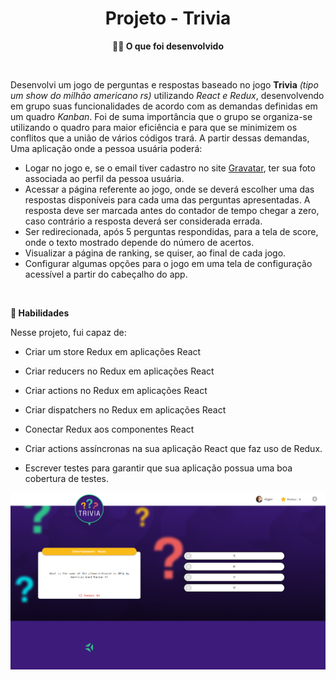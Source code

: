 <h1 align="center">Projeto - Trivia</h1>

<p align="center"><strong>👨‍💻 O que foi desenvolvido</strong></p><br />

Desenvolvi um jogo de perguntas e respostas baseado no jogo **Trivia** _(tipo um show do milhão americano rs)_ utilizando _React e Redux_, desenvolvendo em grupo suas funcionalidades de acordo com as demandas definidas em um quadro _Kanban_. Foi de suma importância que o grupo se organiza-se utilizando o quadro para maior eficiência e para que se minimizem os conflitos que a união de vários códigos trará. A partir dessas demandas, Uma aplicação onde a pessoa usuária poderá:

- Logar no jogo e, se o email tiver cadastro no site [Gravatar](https://pt.gravatar.com/), ter sua foto associada ao perfil da pessoa usuária.
- Acessar a página referente ao jogo, onde se deverá escolher uma das respostas disponíveis para cada uma das perguntas apresentadas. A resposta deve ser marcada antes do contador de tempo chegar a zero, caso contrário a resposta deverá ser considerada errada.
- Ser redirecionada, após 5 perguntas respondidas, para a tela de score, onde o texto mostrado depende do número de acertos.
- Visualizar a página de ranking, se quiser, ao final de cada jogo.
- Configurar algumas opções para o jogo em uma tela de configuração acessível a partir do cabeçalho do app.

<br />

<p><strong>📝 Habilidades</strong></p>

Nesse projeto, fui capaz de:

- Criar um store Redux em aplicações React

- Criar reducers no Redux em aplicações React

- Criar actions no Redux em aplicações React

- Criar dispatchers no Redux em aplicações React

- Conectar Redux aos componentes React

- Criar actions assíncronas na sua aplicação React que faz uso de Redux.

- Escrever testes para garantir que sua aplicação possua uma boa cobertura de testes.

<p align="center"><img src="./trivia.png" /></p>
